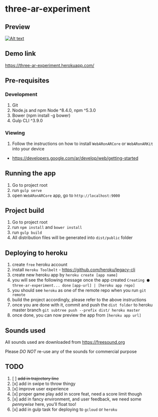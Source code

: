 # three-ar-experiment

## Preview
[![Alt text](https://img.youtube.com/vi/7NzbVbNnQUk/0.jpg)](https://www.youtube.com/watch?v=7NzbVbNnQUk)

## Demo link
https://three-ar-experiment.herokuapp.com/

## Pre-requisites
### Development
1. Git
2. Node.js and npm Node ^8.4.0, npm ^5.3.0
3. Bower (npm install -g bower)
4. Gulp CLI ^3.9.0


### Viewing
1. Follow the instructions on how to install `WebARonARCore` or `WebARonARKit` into your device
  - https://developers.google.com/ar/develop/web/getting-started


## Running the app
1. Go to project root
2. run `gulp serve`
3. open `WebARonARCore` app, go to `http://localhost:9000`


## Project build
1. Go to project root
2. run `npm install` and `bower install`
2. run `gulp build`
3. All distribution files will be generated into `dist/public` folder


## Deploying to heroku
1. create `free` heroku account
2. install `Heroku Toolbelt` - https://github.com/heroku/legacy-cli
3. create new heroku app by `heroku create [app name]`
4. you will see the following message once the app created
  `Creating ⬢ three-ar-experiment... done`
  `[app-url] | [heroku app repo]`
5. you should see `heroku` as one of the remote repo when you run `git remote`
6. build the project accordingly, please refer to the above instructions
7. once you are done with it, commit and push the `dist folder` to heroku master branch
  `git subtree push --prefix dist/ heroku master`
8. once done, you can now preview the app from `[heroku app url]`

## Sounds used
All sounds used are downloaded from https://freesound.org

Please *DO NOT* re-use any of the sounds for commercial purpose


## TODO
1. [ ] ~~add in trajectory line~~
2. [x] add in swipe to throw thingy
3. [x] improve user experience
4. [x] proper game play add in score feat, need a score limit though
5. [x] add in fancy environment, and user feedback, we need some *pennywise* here, you'll float too!
6. [x] add in gulp task for deploying to `gcloud` or `heroku`
